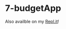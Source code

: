 # 7-budgetApp

Also availble on my [Repl.it](https://replit.com/@maykcaldas/boilerplate-budget-app#budget.py)!
